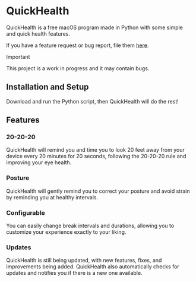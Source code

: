 # QuickHealth
QuickHealth is a free macOS program made in Python with some simple and quick health features.

If you have a feature request or bug report, file them [here](https://github.com/HeyBilly9/QuickHealth/issues/new).
> [!IMPORTANT]
> This project is a work in progress and it may contain bugs.
## Installation and Setup
Download and run the Python script, then QuickHealth will do the rest!
## Features
### 20-20-20
QuickHealth will remind you and time you to look 20 feet away from your device every 20 minutes for 20 seconds, following the 20-20-20 rule and improving your eye health.
### Posture
QuickHealth will gently remind you to correct your posture and avoid strain by reminding you at healthy intervals.
### Configurable
You can easily change break intervals and durations, allowing you to customize your experience exactly to your liking.
### Updates
QuickHealth is still being updated, with new features, fixes, and improvements being added. QuickHealth also automatically checks for updates and notifies you if there is a new one available.
